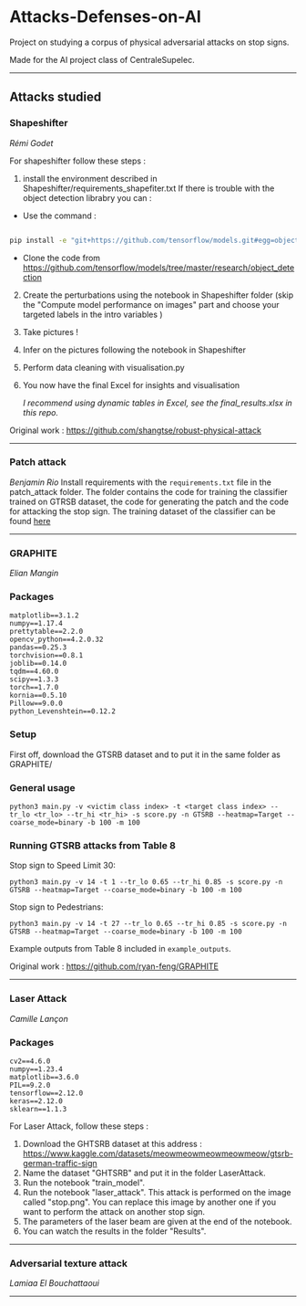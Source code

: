 # Attacks-Defenses-on-AI

Project on studying a corpus of physical adversarial attacks on stop signs.

Made for the AI project class of CentraleSupelec.
___

## Attacks studied

### Shapeshifter

*Rémi Godet*

For shapeshifter follow these steps :

1. install the environment described in Shapeshifter/requirements_shapefiter.txt
If there is trouble with the object detection librabry you can :

- Use the command :

```bash

pip install -e "git+https://github.com/tensorflow/models.git#egg=object_detection&subdirectory=research/object_detection/packages/tf1&ref=fe748d4a4a1576b57c279014ac0ceb47344399c4&editable=true"
```

- Clone the code from <https://github.com/tensorflow/models/tree/master/research/object_detection>

2. Create the perturbations using the notebook in Shapeshifter folder (skip the "Compute model performance on images" part and choose your targeted labels in the intro variables )

3. Take pictures !

4. Infer on the pictures following the notebook in Shapeshifter
5. Perform data cleaning with visualisation.py
6. You now have the final Excel for insights and visualisation

    *I recommend using dynamic tables in Excel, see the final_results.xlsx in this repo.*

Original work : <https://github.com/shangtse/robust-physical-attack>
___

### Patch attack

*Benjamin Rio*
Install requirements with the `requirements.txt` file in the patch_attack folder.
The folder contains the code for training the classifier trained on GTRSB dataset, the code for generating the patch and the code for attacking the stop sign.
The training dataset of the classifier can be found [here](https://www.kaggle.com/datasets/meowmeowmeowmeowmeow/gtsrb-german-traffic-sign)
___

### GRAPHITE

*Elian Mangin*

### Packages

```
matplotlib==3.1.2
numpy==1.17.4
prettytable==2.2.0
opencv_python==4.2.0.32
pandas==0.25.3
torchvision==0.8.1
joblib==0.14.0
tqdm==4.60.0
scipy==1.3.3
torch==1.7.0
kornia==0.5.10
Pillow==9.0.0
python_Levenshtein==0.12.2
```

### Setup

First off, download the GTSRB dataset and to put it in the same folder as GRAPHITE/

### General usage

```
python3 main.py -v <victim class index> -t <target class index> --tr_lo <tr_lo> --tr_hi <tr_hi> -s score.py -n GTSRB --heatmap=Target --coarse_mode=binary -b 100 -m 100
```

### Running GTSRB attacks from Table 8

Stop sign to Speed Limit 30: <br>

```
python3 main.py -v 14 -t 1 --tr_lo 0.65 --tr_hi 0.85 -s score.py -n GTSRB --heatmap=Target --coarse_mode=binary -b 100 -m 100
```

Stop sign to Pedestrians: <br>

```
python3 main.py -v 14 -t 27 --tr_lo 0.65 --tr_hi 0.85 -s score.py -n GTSRB --heatmap=Target --coarse_mode=binary -b 100 -m 100
```

Example outputs from Table 8 included in `example_outputs`.

Original work : <https://github.com/ryan-feng/GRAPHITE>
___

### Laser Attack

*Camille Lançon*

### Packages

```
cv2==4.6.0
numpy==1.23.4
matplotlib==3.6.0
PIL==9.2.0
tensorflow==2.12.0
keras==2.12.0
sklearn==1.1.3
```

For Laser Attack, follow these steps :

1. Download the GHTSRB dataset at this address : <https://www.kaggle.com/datasets/meowmeowmeowmeowmeow/gtsrb-german-traffic-sign>
2. Name the dataset "GHTSRB" and put it in the folder LaserAttack.
3. Run the notebook "train_model".
4. Run the notebook "laser_attack". This attack is performed on the image called "stop.png". You can replace this image by another one if you want to perform the attack on another stop sign.
5. The parameters of the laser beam are given at the end of the notebook.
6. You can watch the results in the folder "Results".

___

### Adversarial texture attack

*Lamiaa El Bouchattaoui*
___
